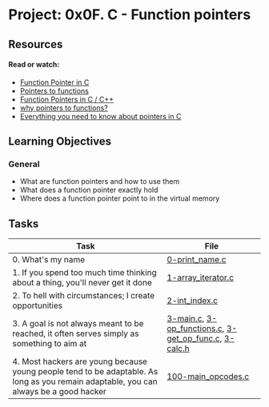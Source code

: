 # Project: 0x0F. C - Function pointers

## Resources

#### Read or watch:

* [Function Pointer in C](https://intranet.alxswe.com/rltoken/yt8Q9jxzT_gyRAvnNkAgkw)
* [Pointers to functions](https://intranet.alxswe.com/rltoken/wP-yWvo9IqbcQsywMmh_iQ)
* [Function Pointers in C / C++](https://intranet.alxswe.com/rltoken/dAN27S1yyBPeBa8RGfvPNA)
* [why pointers to functions?](https://intranet.alxswe.com/rltoken/1vvWpH9Ux8axOLc9jPWcMw)
* [Everything you need to know about pointers in C](https://intranet.alxswe.com/rltoken/G_0lQzs4LAd1e5tKhNMPiw)
## Learning Objectives

### General

* What are function pointers and how to use them
* What does a function pointer exactly hold
* Where does a function pointer point to in the virtual memory
## Tasks

| Task | File |
| ---- | ---- |
| 0. What's my name | [0-print_name.c](./0-print_name.c) |
| 1. If you spend too much time thinking about a thing, you'll never get it done | [1-array_iterator.c](./1-array_iterator.c) |
| 2. To hell with circumstances; I create opportunities | [2-int_index.c](./2-int_index.c) |
| 3. A goal is not always meant to be reached, it often serves simply as something to aim at | [3-main.c](./3-main.c), [3-op_functions.c](./3-op_functions.c), [3-get_op_func.c](./3-get_op_func.c), [3-calc.h](./3-calc.h) |
| 4. Most hackers are young because young people tend to be adaptable. As long as you remain adaptable, you can always be a good hacker | [100-main_opcodes.c](./100-main_opcodes.c) |
